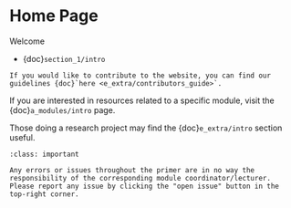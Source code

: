 # Home Page

Welcome 

* {doc}`section_1/intro`


```{margin} For contributors
If you would like to contribute to the website, you can find our guidelines {doc}`here <e_extra/contributors_guide>`. 
```

If you are interested in resources related to a specific module, visit the {doc}`a_modules/intro` page.

Those doing a research project may find the {doc}`e_extra/intro` section useful.

```{admonition} Disclaimer
:class: important

Any errors or issues throughout the primer are in no way the responsibility of the corresponding module coordinator/lecturer. Please report any issue by clicking the "open issue" button in the top-right corner.

```

